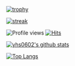 <!--
**yhs0602/yhs0602** is a ✨ _special_ ✨ repository because its `README.md` (this file) appears on your GitHub profile.

Here are some ideas to get you started:

- 🔭 I’m currently working on ...
- 🌱 I’m currently learning ...
- 👯 I’m looking to collaborate on ...
- 🤔 I’m looking for help with ...
- 💬 Ask me about ...
- 📫 How to reach me: ...
- 😄 Pronouns: ...
- ⚡ Fun fact: ...
[![ReadMe Card](https://github-readme-stats.vercel.app/api/pin/?username=yhs0602&repo=github-readme-stats)](https://github.com/anuraghazra/github-readme-stats)
-->

[![trophy](https://github-profile-trophy.vercel.app/?username=yhs0602&theme=chalk&row=2&column=5)](https://github.com/ryo-ma/github-profile-trophy)

[![streak](https://github-readme-streak-stats.herokuapp.com/?user=yhs0602&theme=calm)](https://github.com/yhs0602)


![Profile views](https://gpvc.arturio.dev/yhs0602)
[![Hits](https://hits.seeyoufarm.com/api/count/incr/badge.svg?url=https%3A%2F%2Fgithub.com%2Fyhs0602)](https://github.com/yhs0602)

[![yhs0602's github stats](https://github-readme-stats.vercel.app/api?username=yhs0602&show_icons=true&include_all_commits=true&theme=aura&count_private=true)](https://github.com/anuraghazra/github-readme-stats)


[![Top Langs](https://github-readme-stats.vercel.app/api/top-langs/?username=yhs0602&layout=compact&langs_count=10&count_private=true&exclude_repo=risc-v-toolchain-apple-sillicon-m1&hide=html)](https://github.com/anuraghazra/github-readme-stats)
